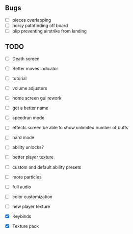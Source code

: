 


## Bugs
- [ ] pieces overlapping
- [ ] horsy pathfinding off board
- [ ] blip preventing airstrike from landing

## TODO

- [ ] Death screen
- [ ] Better moves indicator
- [ ] tutorial
- [ ] volume adjusters
- [ ] home screen gui rework
- [ ] get a better name
- [ ] speedrun mode
- [ ] effects screen be able to show unlimited number of buffs
- [ ] hard mode
- [ ] ability unlocks?
- [ ] better player texture
- [ ] custom and default ability presets
- [ ] more particles
- [ ] full audio
- [ ] color customization
- [ ] new player texture
- [x] Keybinds
- [x] Texture pack

